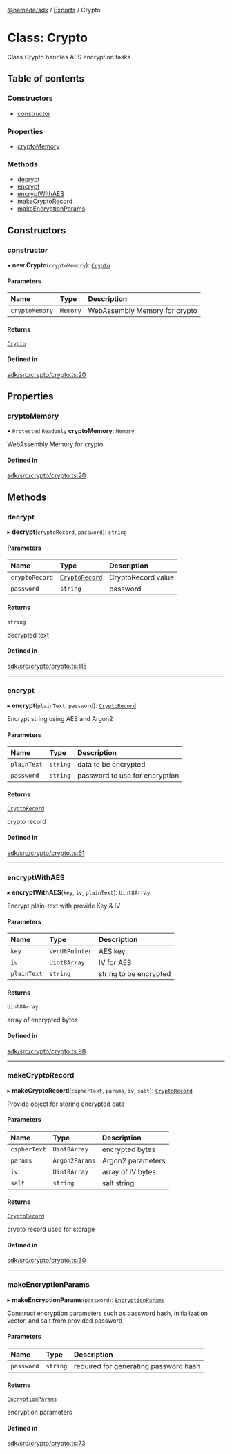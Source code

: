 [@namada/sdk](../README.md) / [Exports](../modules.md) / Crypto

# Class: Crypto

Class Crypto handles AES encryption tasks

## Table of contents

### Constructors

- [constructor](Crypto.md#constructor)

### Properties

- [cryptoMemory](Crypto.md#cryptomemory)

### Methods

- [decrypt](Crypto.md#decrypt)
- [encrypt](Crypto.md#encrypt)
- [encryptWithAES](Crypto.md#encryptwithaes)
- [makeCryptoRecord](Crypto.md#makecryptorecord)
- [makeEncryptionParams](Crypto.md#makeencryptionparams)

## Constructors

### constructor

• **new Crypto**(`cryptoMemory`): [`Crypto`](Crypto.md)

#### Parameters

| Name | Type | Description |
| :------ | :------ | :------ |
| `cryptoMemory` | `Memory` | WebAssembly Memory for crypto |

#### Returns

[`Crypto`](Crypto.md)

#### Defined in

[sdk/src/crypto/crypto.ts:20](https://github.com/anoma/namada-interface/blob/08d7e68aa81c77115b4753e6531ec58175ea84a2/packages/sdk/src/crypto/crypto.ts#L20)

## Properties

### cryptoMemory

• `Protected` `Readonly` **cryptoMemory**: `Memory`

WebAssembly Memory for crypto

#### Defined in

[sdk/src/crypto/crypto.ts:20](https://github.com/anoma/namada-interface/blob/08d7e68aa81c77115b4753e6531ec58175ea84a2/packages/sdk/src/crypto/crypto.ts#L20)

## Methods

### decrypt

▸ **decrypt**(`cryptoRecord`, `password`): `string`

#### Parameters

| Name | Type | Description |
| :------ | :------ | :------ |
| `cryptoRecord` | [`CryptoRecord`](../modules.md#cryptorecord) | CryptoRecord value |
| `password` | `string` | password |

#### Returns

`string`

decrypted text

#### Defined in

[sdk/src/crypto/crypto.ts:115](https://github.com/anoma/namada-interface/blob/08d7e68aa81c77115b4753e6531ec58175ea84a2/packages/sdk/src/crypto/crypto.ts#L115)

___

### encrypt

▸ **encrypt**(`plainText`, `password`): [`CryptoRecord`](../modules.md#cryptorecord)

Encrypt string using AES and Argon2

#### Parameters

| Name | Type | Description |
| :------ | :------ | :------ |
| `plainText` | `string` | data to be encrypted |
| `password` | `string` | password to use for encryption |

#### Returns

[`CryptoRecord`](../modules.md#cryptorecord)

crypto record

#### Defined in

[sdk/src/crypto/crypto.ts:61](https://github.com/anoma/namada-interface/blob/08d7e68aa81c77115b4753e6531ec58175ea84a2/packages/sdk/src/crypto/crypto.ts#L61)

___

### encryptWithAES

▸ **encryptWithAES**(`key`, `iv`, `plainText`): `Uint8Array`

Encrypt plain-text with provide Key & IV

#### Parameters

| Name | Type | Description |
| :------ | :------ | :------ |
| `key` | `VecU8Pointer` | AES key |
| `iv` | `Uint8Array` | IV for AES |
| `plainText` | `string` | string to be encrypted |

#### Returns

`Uint8Array`

array of encrypted bytes

#### Defined in

[sdk/src/crypto/crypto.ts:98](https://github.com/anoma/namada-interface/blob/08d7e68aa81c77115b4753e6531ec58175ea84a2/packages/sdk/src/crypto/crypto.ts#L98)

___

### makeCryptoRecord

▸ **makeCryptoRecord**(`cipherText`, `params`, `iv`, `salt`): [`CryptoRecord`](../modules.md#cryptorecord)

Provide object for storing encrypted data

#### Parameters

| Name | Type | Description |
| :------ | :------ | :------ |
| `cipherText` | `Uint8Array` | encrypted bytes |
| `params` | `Argon2Params` | Argon2 parameters |
| `iv` | `Uint8Array` | array of IV bytes |
| `salt` | `string` | salt string |

#### Returns

[`CryptoRecord`](../modules.md#cryptorecord)

crypto record used for storage

#### Defined in

[sdk/src/crypto/crypto.ts:30](https://github.com/anoma/namada-interface/blob/08d7e68aa81c77115b4753e6531ec58175ea84a2/packages/sdk/src/crypto/crypto.ts#L30)

___

### makeEncryptionParams

▸ **makeEncryptionParams**(`password`): [`EncryptionParams`](../modules.md#encryptionparams)

Construct encryption parameters such as password hash,
initialization vector, and salt from provided password

#### Parameters

| Name | Type | Description |
| :------ | :------ | :------ |
| `password` | `string` | required for generating password hash |

#### Returns

[`EncryptionParams`](../modules.md#encryptionparams)

encryption parameters

#### Defined in

[sdk/src/crypto/crypto.ts:73](https://github.com/anoma/namada-interface/blob/08d7e68aa81c77115b4753e6531ec58175ea84a2/packages/sdk/src/crypto/crypto.ts#L73)
